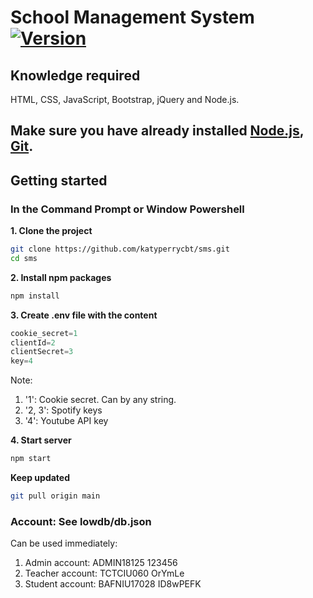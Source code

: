 # School Management System [![Version](https://img.shields.io/badge/version-12.5.0-blue.svg)](https://github.com/katyperrycbt/sms/releases/tag/v12.5.0)

## Knowledge required
HTML, CSS, JavaScript, Bootstrap, jQuery and Node.js.

## Make sure you have already installed [Node.js](https://docs.npmjs.com/downloading-and-installing-node-js-and-npm), [Git](https://git-scm.com/downloads).

## Getting started

### In the Command Prompt or Window Powershell
**1. Clone the project**
```bash
git clone https://github.com/katyperrycbt/sms.git
cd sms
```
**2. Install npm packages** 
```bash
npm install
```
**3. Create .env file with the content**

```javascript
cookie_secret=1
clientId=2
clientSecret=3
key=4
```
Note: 
  1. '1': Cookie secret. Can by any string.
  2. '2, 3': Spotify keys
  3. '4': Youtube API key
  
**4. Start server**
```bash
npm start
```

**Keep updated**
```bash
git pull origin main
```

### **Account:** See lowdb/db.json

Can be used immediately:
1. Admin account:     ADMIN18125    123456
2. Teacher account:   TCTCIU060     OrYmLe
3. Student account:   BAFNIU17028   ID8wPEFK
